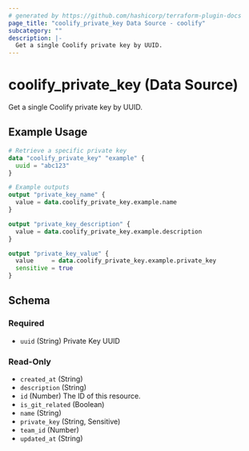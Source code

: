 ```yaml
---
# generated by https://github.com/hashicorp/terraform-plugin-docs
page_title: "coolify_private_key Data Source - coolify"
subcategory: ""
description: |-
  Get a single Coolify private key by UUID.
---
```


# coolify_private_key (Data Source)

Get a single Coolify private key by UUID.

## Example Usage

```terraform
# Retrieve a specific private key
data "coolify_private_key" "example" {
  uuid = "abc123"
}

# Example outputs
output "private_key_name" {
  value = data.coolify_private_key.example.name
}

output "private_key_description" {
  value = data.coolify_private_key.example.description
}

output "private_key_value" {
  value     = data.coolify_private_key.example.private_key
  sensitive = true
}
```

<!-- schema generated by tfplugindocs -->
## Schema

### Required

- `uuid` (String) Private Key UUID

### Read-Only

- `created_at` (String)
- `description` (String)
- `id` (Number) The ID of this resource.
- `is_git_related` (Boolean)
- `name` (String)
- `private_key` (String, Sensitive)
- `team_id` (Number)
- `updated_at` (String)
